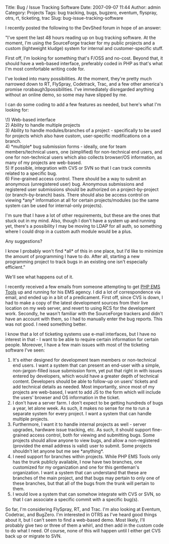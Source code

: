 Title: Bug / Issue Tracking Software
Date: 2007-09-07 11:44
Author: admin
Category: Projects
Tags: bug tracking, bugs, bugzero, eventum, flyspray, otrs, rt, ticketing, trac
Slug: bug-issue-tracking-software

I recently posted the following to the DevShed forum in hope of an
answer:

"<span id="intelliTxt">I've spent the last 48 hours reading up on bug
tracking software. At the moment, I'm using the SourceForge tracker for
my public projects and a custom (lightweight kludge) system for internal
and customer-specific stuff.

First off, I'm looking for something that's F/OSS and no-cost. Beyond
that, it should have a web-based interface, preferably coded in PHP as
that's what I'm most comfortable writing code for.

I've looked into many possibilities. At the moment, they're pretty much
narrowed down to RT, FlySpray, Codetrack, Trac, and a few other
america's promise rorabaugh3possibilities. I've immediately disregarded
anything without an online demo, so some may have slipped by me.

I can do some coding to add a few features as needed, but here's what
I'm looking for:

\1) Web-based interface  
2) Ability to handle multiple projects  
3) Ability to handle modules/branches of a project - specifically to be
used for projects which also have custom, user-specific modifications on
a branch.  
4) \*multiple\* bug submission forms - ideally, one for team
members/technical users, one (simplified) for non-technical end users,
and one for non-technical users which also collects browser/OS
information, as many of my projects are web-based.  
5) If possible, integration with CVS or SVN so that I can track commits
related to a specific bug.  
6) Fine-grained access control. There should be a way to submit an
anonymous (unregistered user) bug. Anonymous submissions and registered
user submissions should be authorized on a project-by-project (or
branch-by-branch) basis. There should also be access control on viewing
\*any\* information at all for certain projects/modules (so the same
system can be used for internal-only projects).

I'm sure that I have a lot of other requirements, but these are the ones
that stuck out in my mind. Also, though I don't have a system up and
running yet, there's a possibility I may be moving to LDAP for all auth,
so something where I could drop in a custom auth module would be a plus.

Any suggestions?

I know I probably won't find \*all\* of this in one place, but I'd like
to minimize the amount of programming I have to do. After all, starting
a new programming project to track bugs in an existing one isn't
especially efficient."

We'll see what happens out of it.

I recently received a few emails from someone attempting to get [PHP EMS
Tools][] up and running for his EMS agency. I did a lot of
correspondence via email, and ended up in a bit of a predicament. First
off, since CVS is down, I had to make a copy of the latest development
sources from their live location on my web server, and revert to using
RCS for the development work. Secondly, he wasn't familiar with the
SourceForge trackers and didn't have an account with them, so I had to
manually enter the bug reports. This was not good. I need something
better.

I know that a lot of ticketing systems use e-mail interfaces, but I have
no interest in that - I want to be able to require certain information
for certain people. Moreover, I have a few main issues with most of the
ticketing software I've seen:  
</span>

1.  It's either designed for development team members or non-technical
    end users. I want a system that can present an end-user with a
    simple, non-jargon-filled issue submission form, yet put that right
    in with issues entered by developers, which would have a greater
    depth of technical content. Developers should be able to follow-up
    on users' tickets and add technical details as needed. Most
    importantly, since most of my projects are web-based, I want to add
    JS to the form which will include the users' browser and OS
    information in the ticket.
2.  I don't have a server farm. I don't expect to be getting hundreds of
    bugs a year, let alone week. As such, it makes no sense for me to
    run a separate system for every project. I want a system that can
    handle multiple projects.
3.  Furthermore, I want it to handle internal projects as well - server
    upgrades, hardware issue tracking, etc. As such, it should support
    fine-grained access control, both for viewing and submitting bugs.
    Some projects should allow anyone to view bugs, and allow a
    non-registered (provided the email address is valid) user to submit.
    Some projects shouldn't let anyone but me see \*anything\*.
4.  I need support for branches within projects. While PHP EMS Tools
    only has the trunk publicly available, I now have two branches, one
    customized for my organization and one for this gentleman's
    organization. I want a system that can understand that these are
    branches of the main project, and that bugs may pertain to only one
    of these branches, but that all of the bugs from the trunk will
    pertain to them.
5.  I would love a system that can somehow integrate with CVS or SVN, so
    that I can associate a specific commit with a specific bug(s).

So far, I'm considering FlySpray, RT, and Trac. I'm also looking at
Eventum, Codetrac, and BugZero. I'm interested in OTRS as I've heard
good things about it, but I can't seem to find a web-based demo. Most
likely, I'll probably give two or three of them a whirl, and then add in
the custom code to do what I need. Of course, none of this will happen
until I either get CVS back up or migrate to SVN.

  [PHP EMS Tools]: http://www.php-ems-tools.com
